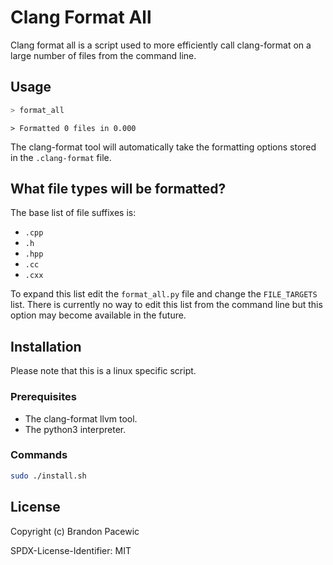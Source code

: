 # Clang Format All

Clang format all is a script used to more efficiently call clang-format on a large number of files from the command line.

## Usage

```bash
> format_all
```

```Output
> Formatted 0 files in 0.000
```

The clang-format tool will automatically take the formatting options stored in the `.clang-format` file.

## What file types will be formatted?

The base list of file suffixes is:

- `.cpp`
- `.h`
- `.hpp`
- `.cc`
- `.cxx`

To expand this list edit the `format_all.py` file and change the `FILE_TARGETS` list.
There is currently no way to edit this list from the command line but this option may become available in the future.

## Installation

Please note that this is a linux specific script.

### Prerequisites

- The clang-format llvm tool.
- The python3 interpreter.

### Commands

```bash
sudo ./install.sh
```

## License

Copyright (c) Brandon Pacewic

SPDX-License-Identifier: MIT
